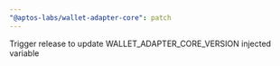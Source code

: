 ```yaml
---
"@aptos-labs/wallet-adapter-core": patch
---
```


Trigger release to update WALLET_ADAPTER_CORE_VERSION injected variable
